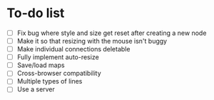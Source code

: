 # To-do list

- [ ] Fix bug where style and size get reset after creating a new node
- [ ] Make it so that resizing with the mouse isn't buggy
- [ ] Make individual connections deletable
- [ ] Fully implement auto-resize
- [ ] Save/load maps
- [ ] Cross-browser compatibility
- [ ] Multiple types of lines
- [ ] Use a server
